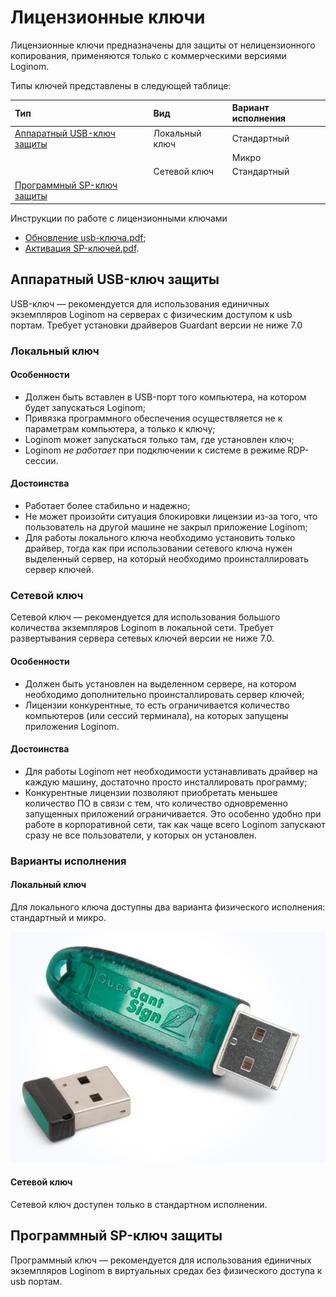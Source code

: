 # Лицензионные ключи

Лицензионные ключи предназначены для защиты от нелицензионного копирования, применяются только с коммерческими версиями Loginom.

Типы ключей представлены в следующей таблице:

| Тип | Вид | Вариант исполнения |
|:------------------------------|:----------------|:--------------------|
| [Аппаратный USB-ключ защиты](#apparatnyy-usb-klyuch-zaschity) | Локальный ключ | Стандартный |
|  |  | Микро |
|  | Сетевой ключ | Стандартный |
| [Программный SP-ключ защиты](#programmnyy-sp-klyuch-zaschity) |  | &nbsp; |

Инструкции по работе с лицензионными ключами

* [Обновление usb-ключа.pdf](./files/update-usb-key.pdf);
* [Активация SP-ключей.pdf](./files/activation-SP-keys.pdf).

## Аппаратный USB-ключ защиты

USB-ключ — рекомендуется для использования единичных экземпляров Loginom на серверах с физическим доступом к usb портам. Требует установки драйверов Guardant версии не ниже 7.0

### Локальный ключ

#### Особенности

* Должен быть вставлен в USB-порт того компьютера, на котором будет запускаться Loginom;
* Привязка программного обеспечения осуществляется не к параметрам компьютера, а только к ключу;
* Loginom может запускаться только там, где установлен ключ;
* Loginom *не работает* при подключении к системе в режиме RDP-сессии.

#### Достоинства

* Работает более стабильно и надежно;
* Не может произойти ситуация блокировки лицензии из-за того, что пользователь на другой машине не закрыл приложение Loginom;
* Для работы локального ключа необходимо установить только драйвер, тогда как при использовании сетевого ключа нужен выделенный сервер, на который необходимо проинсталлировать сервер ключей.

### Сетевой ключ

Сетевой ключ — рекомендуется для использования большого количества экземпляров Loginom в локальной сети. Требует развертывания сервера сетевых ключей версии не ниже 7.0.

#### Особенности

* Должен быть установлен на выделенном сервере, на котором необходимо дополнительно проинсталлировать сервер ключей;
* Лицензии конкурентные, то есть ограничивается количество компьютеров (или сессий терминала), на которых запущены приложения Loginom.

#### Достоинства

* Для работы Loginom нет необходимости устанавливать драйвер на каждую машину, достаточно просто инсталлировать программу;
* Конкурентные лицензии позволяют приобретать меньшее количество ПО в связи с тем, что количество одновременно запущенных приложений ограничивается. Это особенно удобно при работе в корпоративной сети, так как чаще всего Loginom запускают сразу не все пользователи, у которых он установлен.

### Варианты исполнения

#### Локальный ключ

Для локального ключа доступны два варианта физического исполнения: стандартный и микро.

![Локальные лицензионные ключи.](./license-key-1.jpg)

#### Сетевой ключ

Сетевой ключ доступен только в стандартном исполнении.

## Программный SP-ключ защиты

Программный ключ — рекомендуется для использования единичных экземпляров Loginom в виртуальных средах без физического доступа к usb портам.
